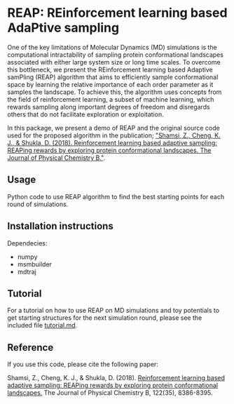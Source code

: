 # REAP: REinforcement learning based AdaPtive sampling
One of the key limitations of Molecular Dynamics (MD) simulations is the computational intractability of sampling protein conformational landscapes associated with either large system size or long time scales. To overcome this bottleneck, we present the REinforcement learning based Adaptive samPling (REAP) algorithm that aims to efficiently sample conformational space by learning the relative importance of each order parameter as it samples the landscape. To achieve this, the algorithm uses concepts from the field of reinforcement learning, a subset of machine learning, which rewards sampling along important degrees of freedom and disregards others that do not facilitate exploration or exploitation. 

In this package, we present a demo of REAP and the original source code used for the proposed algorithm in the publication; ["Shamsi, Z., Cheng, K. J., & Shukla, D. (2018). Reinforcement learning based adaptive sampling: REAPing rewards by exploring protein conformational landscapes. The Journal of Physical Chemistry B."](https://pubs.acs.org/doi/10.1021/acs.jpcb.8b06521).

## Usage
Python code to use REAP algorithm to find the best starting points for each round of simulations.

## Installation instructions
Dependecies:
* numpy
* msmbuilder
* mdtraj

## Tutorial
For a tutorial on how to use REAP on MD simulations and toy potentials to get starting structures for the next simulation round, please see the included file [tutorial.md](https://github.com/ShuklaGroup/REAP-ReinforcementLearningBasedAdaptiveSampling/blob/master/example/tutorial.md).

## Reference
If you use this code, please cite the following paper:

Shamsi, Z., Cheng, K. J., & Shukla, D. (2018). [Reinforcement learning based adaptive sampling: REAPing rewards by exploring protein conformational landscapes.](https://pubs.acs.org/doi/10.1021/acs.jpcb.8b06521) The Journal of Physical Chemistry B, 122(35), 8386-8395.



